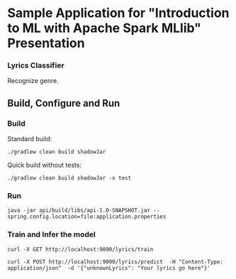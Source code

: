 # Sample Application for "Introduction to ML with Apache Spark MLlib" Presentation

### Lyrics Classifier
Recognize genre.

## Build, Configure and Run

### Build
Standard build:
```
./gradlew clean build shadowJar
```
Quick build without tests:
```
./gradlew clean build shadowJar -x test
```

### Run

```
java -jar api/build/libs/api-1.0-SNAPSHOT.jar --spring.config.location=file:application.properties
```


### Train and Infer the model

```
curl -X GET http://localhost:9090/lyrics/train

curl -X POST http://localhost:9090/lyrics/predict  -H "Content-Type: application/json"  -d '{"unknownLyrics": "Your lyrics go here"}'

```